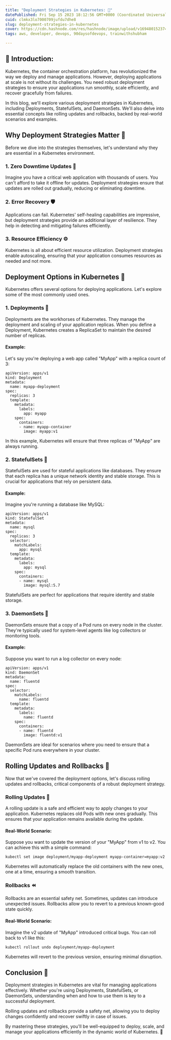 ```yaml
---
title: "Deployment Strategies in Kubernetes: 🚀"
datePublished: Fri Sep 15 2023 18:12:56 GMT+0000 (Coordinated Universal Time)
cuid: clmkx3lo7000709jufdu7dhe8
slug: deployment-strategies-in-kubernetes
cover: https://cdn.hashnode.com/res/hashnode/image/upload/v1694801523745/c07cfff7-7739-4548-bf92-524548bd9424.gif
tags: aws, developer, devops, 90daysofdevops, trainwithshubham

---
```


## **📍** Introduction:

Kubernetes, the container orchestration platform, has revolutionized the way we deploy and manage applications. However, deploying applications at scale is not without its challenges. You need robust deployment strategies to ensure your applications run smoothly, scale efficiently, and recover gracefully from failures.

In this blog, we'll explore various deployment strategies in Kubernetes, including Deployments, StatefulSets, and DaemonSets. We'll also delve into essential concepts like rolling updates and rollbacks, backed by real-world scenarios and examples.

## **Why Deployment Strategies Matter 🤔**

Before we dive into the strategies themselves, let's understand why they are essential in a Kubernetes environment.

### **1\. Zero Downtime Updates 🔄**

Imagine you have a critical web application with thousands of users. You can't afford to take it offline for updates. Deployment strategies ensure that updates are rolled out gradually, reducing or eliminating downtime.

### **2\. Error Recovery 🛡️**

Applications can fail. Kubernetes' self-healing capabilities are impressive, but deployment strategies provide an additional layer of resilience. They help in detecting and mitigating failures efficiently.

### **3\. Resource Efficiency ⚙️**

Kubernetes is all about efficient resource utilization. Deployment strategies enable autoscaling, ensuring that your application consumes resources as needed and not more.

## **Deployment Options in Kubernetes 🚢**

Kubernetes offers several options for deploying applications. Let's explore some of the most commonly used ones.

### **1\. Deployments 🚀**

Deployments are the workhorses of Kubernetes. They manage the deployment and scaling of your application replicas. When you define a Deployment, Kubernetes creates a ReplicaSet to maintain the desired number of replicas.

#### Example:

Let's say you're deploying a web app called "MyApp" with a replica count of 3:

```plaintext
apiVersion: apps/v1
kind: Deployment
metadata:
  name: myapp-deployment
spec:
  replicas: 3
  template:
    metadata:
      labels:
        app: myapp
    spec:
      containers:
      - name: myapp-container
        image: myapp:v1
```

In this example, Kubernetes will ensure that three replicas of "MyApp" are always running.

### **2\. StatefulSets 🏰**

StatefulSets are used for stateful applications like databases. They ensure that each replica has a unique network identity and stable storage. This is crucial for applications that rely on persistent data.

#### Example:

Imagine you're running a database like MySQL:

```plaintext
apiVersion: apps/v1
kind: StatefulSet
metadata:
  name: mysql
spec:
  replicas: 3
  selector:
    matchLabels:
      app: mysql
  template:
    metadata:
      labels:
        app: mysql
    spec:
      containers:
      - name: mysql
        image: mysql:5.7
```

StatefulSets are perfect for applications that require identity and stable storage.

### **3\. DaemonSets 🐍**

DaemonSets ensure that a copy of a Pod runs on every node in the cluster. They're typically used for system-level agents like log collectors or monitoring tools.

#### Example:

Suppose you want to run a log collector on every node:

```plaintext
apiVersion: apps/v1
kind: DaemonSet
metadata:
  name: fluentd
spec:
  selector:
    matchLabels:
      name: fluentd
  template:
    metadata:
      labels:
        name: fluentd
    spec:
      containers:
      - name: fluentd
        image: fluentd:v1
```

DaemonSets are ideal for scenarios where you need to ensure that a specific Pod runs everywhere in your cluster.

## **Rolling Updates and Rollbacks 🔄**

Now that we've covered the deployment options, let's discuss rolling updates and rollbacks, critical components of a robust deployment strategy.

### **Rolling Updates 🔀**

A rolling update is a safe and efficient way to apply changes to your application. Kubernetes replaces old Pods with new ones gradually. This ensures that your application remains available during the update.

#### Real-World Scenario:

Suppose you want to update the version of your "MyApp" from v1 to v2. You can achieve this with a simple command:

```plaintext
kubectl set image deployment/myapp-deployment myapp-container=myapp:v2
```

Kubernetes will automatically replace the old containers with the new ones, one at a time, ensuring a smooth transition.

### **Rollbacks ⏪**

Rollbacks are an essential safety net. Sometimes, updates can introduce unexpected issues. Rollbacks allow you to revert to a previous known-good state quickly.

#### Real-World Scenario:

Imagine the v2 update of "MyApp" introduced critical bugs. You can roll back to v1 like this:

```plaintext
kubectl rollout undo deployment/myapp-deployment
```

Kubernetes will revert to the previous version, ensuring minimal disruption.

## **Conclusion 🎉**

Deployment strategies in Kubernetes are vital for managing applications effectively. Whether you're using Deployments, StatefulSets, or DaemonSets, understanding when and how to use them is key to a successful deployment.

Rolling updates and rollbacks provide a safety net, allowing you to deploy changes confidently and recover swiftly in case of issues.

By mastering these strategies, you'll be well-equipped to deploy, scale, and manage your applications efficiently in the dynamic world of Kubernetes. 🚀